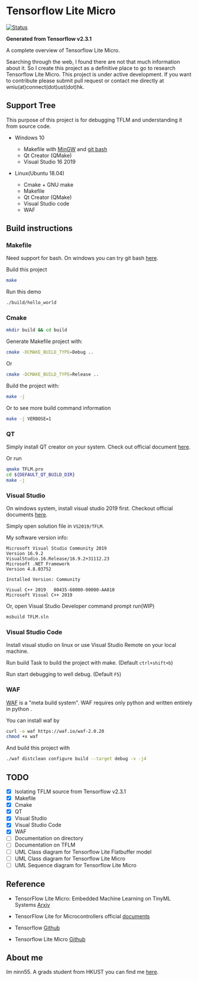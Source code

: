 # Tensorflow Lite Micro

[![Status](https://storage.googleapis.com/tensorflow-kokoro-build-badges/tflite-micro.svg)](https://storage.googleapis.com/tensorflow-kokoro-build-badges/tflite-micro.html)

**Generated from Tensorflow v2.3.1**

A complete overview of Tensorflow Lite Micro.


Searching through the web, I found there are not that much information about it. So I create this project as a definitive place to go to research Tensorflow Lite Micro. This project is under active development. If you want to contribute please submit pull request or contact me directly at wniu(at)connect(dot)ust(dot)hk.

## Support Tree

This purpose of this project is for debugging TFLM and understanding it from source code. 

* Windows 10
    * Makefile with [MinGW](https://sourceforge.net/projects/mingw/) and [git bash](https://git-scm.com/download/win)
    * Qt Creator (QMake)
    * Visual Studio 16 2019

* Linux(Ubuntu 18.04)
    * Cmake + GNU make
    * Makefile
    * Qt Creator (QMake)
    * Visual Studio code
    * WAF

## Build instructions

### Makefile

Need support for bash. On windows you can try git bash [here](https://git-scm.com/download/win).

Build this project

```bash
make
```

Run this demo

```bash
./build/hello_world
```

### Cmake

```bash
mkdir build && cd build
```
Generate Makefile project with:

```bash
cmake -DCMAKE_BUILD_TYPE=Debug ..
```

Or

```bash
cmake -DCMAKE_BUILD_TYPE=Release ..
```
Build the project with:

```bash
make -j
```

Or to see more build command information

```bash
make -j VERBOSE=1
```

### QT

Simply install QT creator on your system. Check out official document [here](https://doc.qt.io/qt-5/gettingstarted.html).

Or run

```bash
qmake TFLM.pro
cd ${DEFAULT_QT_BUILD_DIR}
make -j
```

### Visual Studio

On windows system, install visual studio 2019 first. Checkout official documents [here](https://visualstudio.microsoft.com/).

Simply open solution file in `VS2019/TFLM`.

My software version info:
```
Microsoft Visual Studio Community 2019
Version 16.9.2
VisualStudio.16.Release/16.9.2+31112.23
Microsoft .NET Framework
Version 4.8.03752

Installed Version: Community

Visual C++ 2019   00435-60000-00000-AA010
Microsoft Visual C++ 2019
```

Or, open Visual Studio Developer command prompt run(WIP)

```bash
msbuild TFLM.sln
```

### Visual Studio Code

Install visual studio on linux or use Visual Studio Remote on your local machine.

Run build Task to build the project with make. (Default `ctrl+shift+b`)

Run start debugging to well debug. (Default `F5`)

### WAF

[WAF](https://waf.io/) is a "meta build system". WAF requires only python and written entirely in python .

You can install waf by

```bash
curl -o waf https://waf.io/waf-2.0.20
chmod +x waf
```

And build this project with
```bash
./waf distclean configure build --target debug -v -j4
```

## TODO

- [x] Isolating TFLM source from Tensorflow v2.3.1
- [x] Makefile
- [x] Cmake
- [x] QT
- [x] Visual Studio
- [x] Visual Studio Code
- [x] WAF
- [ ] Documentation on directory 
- [ ] Documentation on TFLM
- [ ] UML Class diagram for Tensorflow Lite Flatbuffer model
- [ ] UML Class diagram for Tensorflow Lite Micro
- [ ] UML Sequence diagram for Tensorflow Lite Micro

## Reference

* TensorFlow Lite Micro: Embedded Machine Learning on TinyML Systems [Arxiv](https://arxiv.org/abs/2010.08678)

* TensorFlow Lite for Microcontrollers official [documents](https://www.tensorflow.org/lite/microcontrollers)

* Tensorflow [Github](https://github.com/tensorflow/tensorflow)

* Tensorflow Lite Micro [Github](https://github.com/tensorflow/tensorflow/tree/master/tensorflow/lite/micro)

## About me

Im ninn55. A grads student from HKUST you can find me [here](https://ninn55.github.io/).